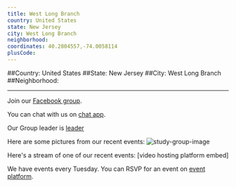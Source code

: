 ```yaml
---
title: West Long Branch
country: United States
state: New Jersey
city: West Long Branch
neighborhood: 
coordinates: 40.2804557,-74.0058114
plusCode:
---
```


##Country: United States
##State: New Jersey
##City: West Long Branch
##Neighborhood: 
*****
Join our [Facebook group](https://www.facebook.com/groups/free.code.camp.monmouth/).

You can chat with us on [chat app]().

Our Group leader is [leader]()

Here are some pictures from our recent events:
![study-group-image]()

Here's a stream of one of our recent events:
[video hosting platform embed]

We have events every Tuesday. You can RSVP for an event on [event platform]().
